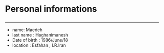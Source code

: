 <!DOCTYPE html>
<html lang="en">
<head>
  <link rel="stylesheet" href="CSS/app.css">
</head>
<body class="container is-max-desktop">

<h1 class="title has-text-danger>Maedeh Haghanimanesh Rezume Page"</h1>
  <P class="box m-5 has-background-danger>Personal informations</P>

</body>
</html>

### Personal informations

---
+ name: Maedeh
+ last name : Haghanimanesh
+ Date of birth : 1986/June/18
+ location : Esfahan , I.R.Iran







